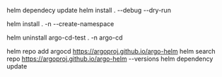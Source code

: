 
helm dependecy update 
helm install <release-name> . --debug --dry-run

helm install <relase-name> .  -n <namespace> --create-namespace

helm uninstall argo-cd-test . -n argo-cd

helm repo add argocd https://argoproj.github.io/argo-helm
helm search repo https://argoproj.github.io/argo-helm --versions
helm dependency update